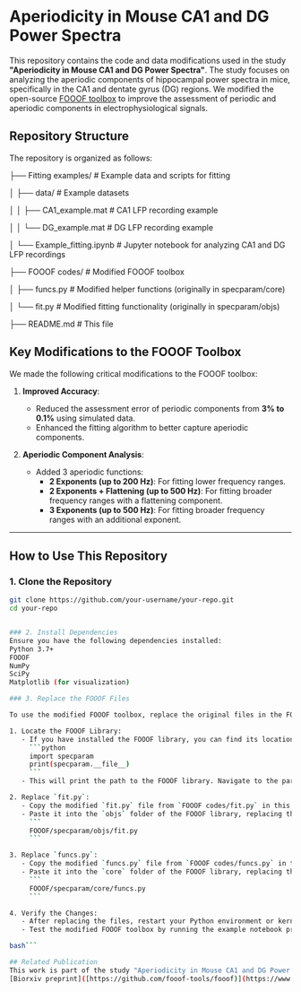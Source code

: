 # Aperiodicity in Mouse CA1 and DG Power Spectra

This repository contains the code and data modifications used in the study **"Aperiodicity in Mouse CA1 and DG Power Spectra"**. The study focuses on analyzing the aperiodic components of hippocampal power spectra in mice, specifically in the CA1 and dentate gyrus (DG) regions. We modified the open-source [FOOOF toolbox](https://github.com/fooof-tools/fooof) to improve the assessment of periodic and aperiodic components in electrophysiological signals.


## Repository Structure

The repository is organized as follows:

├── Fitting examples/ # Example data and scripts for fitting

│ ├── data/ # Example datasets

│ │ ├── CA1_example.mat # CA1 LFP recording example

│ │ └── DG_example.mat # DG LFP recording example

│ └── Example_fitting.ipynb # Jupyter notebook for analyzing CA1 and DG LFP recordings

├── FOOOF codes/ # Modified FOOOF toolbox


│ ├── funcs.py # Modified helper functions (originally in specparam/core)

│ └── fit.py # Modified fitting functionality (originally in specparam/objs)


├── README.md # This file


## Key Modifications to the FOOOF Toolbox

We made the following critical modifications to the FOOOF toolbox:

1. **Improved Accuracy**:
   - Reduced the assessment error of periodic components from **3% to 0.1%** using simulated data.
   - Enhanced the fitting algorithm to better capture aperiodic components.

2. **Aperiodic Component Analysis**:
   - Added 3 aperiodic functions:
     - **2 Exponents (up to 200 Hz)**: For fitting lower frequency ranges.
     - **2 Exponents + Flattening (up to 500 Hz)**: For fitting broader frequency ranges with a flattening component.
     - **3 Exponents (up to 500 Hz)**: For fitting broader frequency ranges with an additional exponent.

---

## How to Use This Repository

### 1. Clone the Repository
```bash
git clone https://github.com/your-username/your-repo.git
cd your-repo


### 2. Install Dependencies
Ensure you have the following dependencies installed:
Python 3.7+
FOOOF
NumPy
SciPy
Matplotlib (for visualization)

### 3. Replace the FOOOF Files

To use the modified FOOOF toolbox, replace the original files in the FOOOF library with the modified versions provided in this repository. Follow these steps:

1. Locate the FOOOF Library:
   - If you have installed the FOOOF library, you can find its location by running the following command in Python:
     ```python
     import specparam
     print(specparam.__file__)
     ```
   - This will print the path to the FOOOF library. Navigate to the parent directory of this path.

2. Replace `fit.py`:
   - Copy the modified `fit.py` file from `FOOOF codes/fit.py` in this repository.
   - Paste it into the `objs` folder of the FOOOF library, replacing the original file:
     ```
     FOOOF/specparam/objs/fit.py
     ```

3. Replace `funcs.py`:
   - Copy the modified `funcs.py` file from `FOOOF codes/funcs.py` in this repository.
   - Paste it into the `core` folder of the FOOOF library, replacing the original file:
     ```
     FOOOF/specparam/core/funcs.py
     ```

4. Verify the Changes:
   - After replacing the files, restart your Python environment or kernel to ensure the changes take effect.
   - Test the modified FOOOF toolbox by running the example notebook provided in the `Fitting examples/` folder.

bash```

## Related Publication
This work is part of the study "Aperiodicity in Mouse CA1 and DG Power Spectra". For more details, refer to the preprint link 
[Biorxiv preprint]([https://github.com/fooof-tools/fooof)](https://www.biorxiv.org/content/10.1101/2025.01.30.635678v1)
